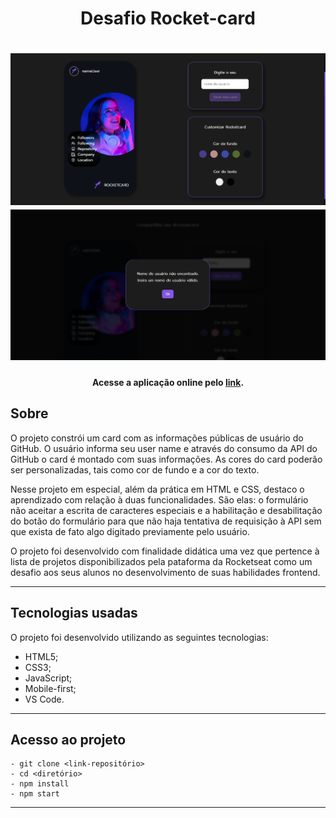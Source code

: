 <h1 align="center">Desafio Rocket-card</h1>

<h1 align="center">
<img width="800" src="assets/presentation/rocketcard.webp"/>
<img width="800" src="assets/presentation/popup.webp">

</h1>

<h4 align="center">
    Acesse a aplicação online pelo 
    <a href="https://desafio-rocketcard-mu.vercel.app/" target="_blank">link</a>.
<h4>

##  Sobre

O projeto constrói um card com as informações públicas de usuário do GitHub. O usuário informa seu user name e através do consumo da API do GitHub o card é montado com suas informações. As cores do card poderão ser personalizadas, tais como cor de fundo e a cor do texto. 

Nesse projeto em especial, além da prática em HTML e CSS, destaco o aprendizado com relação à duas funcionalidades. São elas: o formulário não aceitar a escrita de caracteres especiais e a habilitação e desabilitação do botão do formulário para que não haja tentativa de requisição à API sem que exista de fato algo digitado previamente pelo usuário. 

O projeto foi desenvolvido com finalidade didática uma vez que pertence à lista de projetos disponibilizados pela pataforma da Rocketseat como um desafio aos seus alunos no desenvolvimento de suas habilidades frontend. 

---

## Tecnologias usadas

O projeto foi desenvolvido utilizando as seguintes tecnologias:

- HTML5;
- CSS3;
- JavaScript;
- Mobile-first;
- VS Code.

---

## Acesso ao projeto
    - git clone <link-repositório> 
    - cd <diretório>
    - npm install 
    - npm start 
   
---